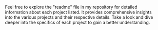 Feel free to explore the "readme" file in my repository for detailed information about each project listed. It provides comprehensive insights into the various projects and their respective details. 
Take a look and dive deeper into the specifics of each project to gain a better understanding.
